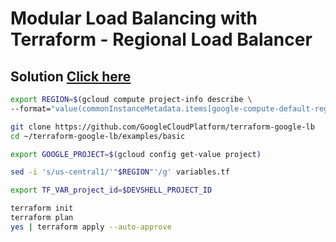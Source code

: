 #  Modular Load Balancing with Terraform - Regional Load Balancer

## Solution [Click here]()

```bash
export REGION=$(gcloud compute project-info describe \
--format="value(commonInstanceMetadata.items[google-compute-default-region])")

git clone https://github.com/GoogleCloudPlatform/terraform-google-lb
cd ~/terraform-google-lb/examples/basic

export GOOGLE_PROJECT=$(gcloud config get-value project)

sed -i 's/us-central1/'"$REGION"'/g' variables.tf

export TF_VAR_project_id=$DEVSHELL_PROJECT_ID

terraform init
terraform plan
yes | terraform apply --auto-approve
```